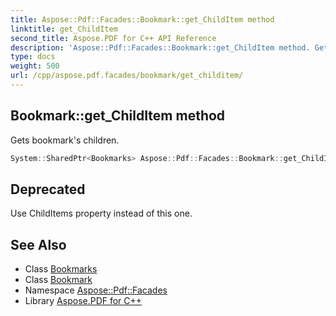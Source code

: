 ```yaml
---
title: Aspose::Pdf::Facades::Bookmark::get_ChildItem method
linktitle: get_ChildItem
second_title: Aspose.PDF for C++ API Reference
description: 'Aspose::Pdf::Facades::Bookmark::get_ChildItem method. Gets bookmark''s children in C++.'
type: docs
weight: 500
url: /cpp/aspose.pdf.facades/bookmark/get_childitem/
---
```

## Bookmark::get_ChildItem method


Gets bookmark's children.

```cpp
System::SharedPtr<Bookmarks> Aspose::Pdf::Facades::Bookmark::get_ChildItem()
```


## Deprecated
Use ChildItems property instead of this one. 

## See Also

* Class [Bookmarks](../../bookmarks/)
* Class [Bookmark](../)
* Namespace [Aspose::Pdf::Facades](../../)
* Library [Aspose.PDF for C++](../../../)
